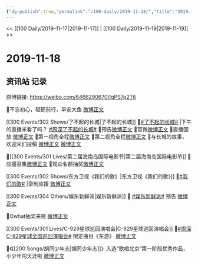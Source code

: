 ```yaml
---
{"dg-publish":true,"permalink":"/100-daily/2019-11-18/","title":"2019-11-18"}
---
```



<< [[100 Daily/2019-11-17\|2019-11-17]] | [[100 Daily/2019-11-19\|2019-11-19]] >>

# 2019-11-18

## 资讯站 记录

原博链接: https://weibo.com/6466290670/IgPS7p2T6

🌿不忘初心，砥砺前行，早安大鱼
[微博正文](https://m.weibo.cn/6466290670/4439895525753171)

[[300 Events/302 Shows/了不起的长城\|了不起的长城]]
🌿[#了不起的长城#](https://s.weibo.com/weibo?q=%23%E4%BA%86%E4%B8%8D%E8%B5%B7%E7%9A%84%E9%95%BF%E5%9F%8E%23) |下午的直播米看了吗？
[#周深了不起的长城#](https://s.weibo.com/weibo?q=%23%E5%91%A8%E6%B7%B1%E4%BA%86%E4%B8%8D%E8%B5%B7%E7%9A%84%E9%95%BF%E5%9F%8E%23)
🎄预告[微博正文](https://m.weibo.cn/6466290670/4439968984561476)
🎄官微[微博正文](https://m.weibo.cn/6466290670/4439998000229179)
🎄直播回放 [微博正文](https://m.weibo.cn/6466290670/4439998000229179)
🎄第一视角全程[微博正文](https://m.weibo.cn/6466290670/4440011749553833)
🎄第二视角全程[微博正文](https://m.weibo.cn/6466290670/4440012961172091)
🎄与长城的故事，欢迎米们投稿
[微博正文](https://m.weibo.cn/6466290670/4440006452236742)
[微博正文](https://m.weibo.cn/6466290670/4440006040672701)

🌿[[300 Events/301 Lives/第二届海南岛国际电影节\|第二届海南岛国际电影节]]
🎄应援召集[微博正文](https://m.weibo.cn/6466290670/4440044003421521)
🎄观众名额抽奖[微博正文](https://m.weibo.cn/6466290670/4440047996326277)

[[300 Events/302 Shows/东方卫视《我们的歌》\|东方卫视《我们的歌》]]
🌿[#我们的歌#](https://s.weibo.com/weibo?q=%23%E6%88%91%E4%BB%AC%E7%9A%84%E6%AD%8C%23) |录制应援
[微博正文](https://m.weibo.cn/6466290670/4440043898914031)

[[300 Events/304 Others/娱乐新鲜派\|娱乐新鲜派]]
🌿 [#娱乐新鲜派#](https://s.weibo.com/weibo?q=%23%E5%A8%B1%E4%B9%90%E6%96%B0%E9%B2%9C%E6%B4%BE%23) 预告
[微博正文](https://m.weibo.cn/6466290670/4440045500816748)

🌿Owhat抽奖来啦
[微博正文](https://m.weibo.cn/6466290670/4440055181313871)

[[300 Events/301 Lives/C-929星球巡回演唱会\|C-929星球巡回演唱会]]
🌿[#周深C-929星球全国巡回演唱会#](https://s.weibo.com/weibo?q=%23%E5%91%A8%E6%B7%B1C-929%E6%98%9F%E7%90%83%E5%85%A8%E5%9B%BD%E5%B7%A1%E5%9B%9E%E6%BC%94%E5%94%B1%E4%BC%9A%23)
限定曲目《东游》
[微博正文](https://m.weibo.cn/6466290670/4439954002089134)

🌿《[[200 Songs/胡同少年志\|胡同少年志]]》入选“歌唱北京”第一阶段优秀作品，小少年闯天涯啦
[微博正文](https://m.weibo.cn/6466290670/4440132604177769)
